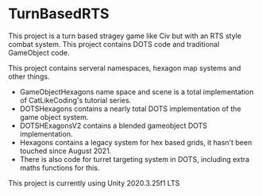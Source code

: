# TurnBasedRTS
This project is a turn based stragey game like Civ but with an RTS style combat system.
This project contains DOTS code and traditional GameObject code.

This project contains serveral namespaces, hexagon map systems and other things.
- GameObjectHexagons name space and scene is a total implementation of CatLikeCoding's tutorial series.
- DOTSHexagons contains a nearly total DOTS implementation of the game object system.
- DOTSHExagonsV2 contains a blended gameobject DOTS implementation.
- Hexagons contains a legacy system for hex based grids, it hasn't been touched since August 2021.
- There is also code for turret targeting system in DOTS, including extra maths functions for this.


This project is currently using Unity 2020.3.25f1 LTS
